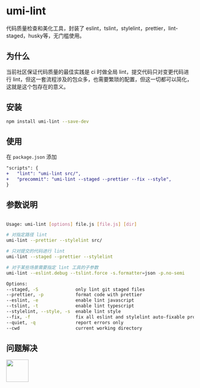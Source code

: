 # umi-lint

代码质量检查和美化工具，封装了 eslint，tslint，stylelint，prettier，lint-staged，husky等，无门槛使用。

## 为什么

当前社区保证代码质量的最佳实践是 ci 时做全局 lint，提交代码只对变更代码进行 lint，但这一套流程涉及的包众多，也需要繁琐的配置，但这一切都可以简化，这就是这个包存在的意义。

## 安装

```bash
npm install umi-lint --save-dev
```

## 使用

在 `package.json` 添加

```diff
"scripts": {
+   "lint": "umi-lint src/",
+   "precommit": "umi-lint --staged --prettier --fix --style",
}
```

## 参数说明

```bash

Usage: umi-lint [options] file.js [file.js] [dir]

# 对指定路径 lint
umi-lint --prettier --stylelint src/

# 只对提交的代码进行 lint
umi-lint --staged --prettier --stylelint

# 对于某些场景需要指定 lint 工具的子参数
umi-lint --eslint.debug --tslint.force -s.formatter=json -p.no-semi

Options:
--staged, -S              only lint git staged files                          [boolean] [default: false]
--prettier, -p            format code with prettier                           [boolean] [default: false]
--eslint, -e              enable lint javascript                              [boolean] [default: true]
--tslint, -t              enable lint typescript                              [boolean] [default: true]
--stylelint, --style, -s  enable lint style                                   [boolean] [default: false]
--fix, -f                 fix all eslint and stylelint auto-fixable problems  [boolean] [default: false]
--quiet, -q               report errors only                                  [boolean] [default: false]
--cwd                     current working directory                             [default: process.cwd()]
```

## 问题解决

<img src="https://gw.alipayobjects.com/zos/rmsportal/jPXcQOlGLnylGMfrKdBz.jpg" width="60" />
